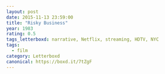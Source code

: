 ```yaml
---
layout: post 
date: 2015-11-13 23:59:00
title: "Risky Business"
year: 1983
rating: 0.5
tags_letterboxd: narrative, Netflix, streaming, HDTV, NYC
tags:
  - film
category: Letterboxd
canonical: https://boxd.it/7tZgF
---
```

